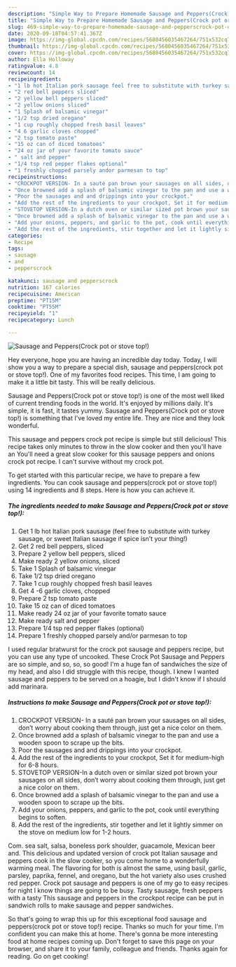 ```yaml
---
description: "Simple Way to Prepare Homemade Sausage and Peppers(Crock pot or stove top!)"
title: "Simple Way to Prepare Homemade Sausage and Peppers(Crock pot or stove top!)"
slug: 469-simple-way-to-prepare-homemade-sausage-and-pepperscrock-pot-or-stove-top
date: 2020-09-18T04:57:41.367Z
image: https://img-global.cpcdn.com/recipes/5680456035467264/751x532cq70/sausage-and-pepperscrock-pot-or-stove-top-recipe-main-photo.jpg
thumbnail: https://img-global.cpcdn.com/recipes/5680456035467264/751x532cq70/sausage-and-pepperscrock-pot-or-stove-top-recipe-main-photo.jpg
cover: https://img-global.cpcdn.com/recipes/5680456035467264/751x532cq70/sausage-and-pepperscrock-pot-or-stove-top-recipe-main-photo.jpg
author: Ella Holloway
ratingvalue: 4.8
reviewcount: 14
recipeingredient:
- "1 lb hot Italian pork sausage feel free to substitute with turkey sausage or sweet Italian sausage if spice isnt your thing"
- "2 red bell peppers sliced"
- "2 yellow bell peppers sliced"
- "2 yellow onions sliced"
- "1 Splash of balsamic vinegar"
- "1/2 tsp dried oregano"
- "1 cup roughly chopped fresh basil leaves"
- "4 6 garlic cloves chopped"
- "2 tsp tomato paste"
- "15 oz can of diced tomatoes"
- "24 oz jar of your favorite tomato sauce"
- " salt and pepper"
- "1/4 tsp red pepper flakes optional"
- "1 freshly chopped parsely andor parmesan to top"
recipeinstructions:
- "CROCKPOT VERSION- In a sauté pan brown your sausages on all sides, don’t worry about cooking them through, just get a nice color on them."
- "Once browned add a splash of balsamic vinegar to the pan and use a wooden spoon to scrape up the bits."
- "Poor the sausages and and drippings into your crockpot."
- "Add the rest of the ingredients to your crockpot, Set it for medium-high for 6-8 hours."
- "STOVETOP VERSION-In a dutch oven or similar sized pot brown your sausages on all sides, don’t worry about cooking them through, just get a nice color on them."
- "Once browned add a splash of balsamic vinegar to the pan and use a wooden spoon to scrape up the bits."
- "Add your onions, peppers, and garlic to the pot, cook until everything begins to soften."
- "Add the rest of the ingredients, stir together and let it lightly simmer on the stove on medium low for 1-2 hours."
categories:
- Recipe
tags:
- sausage
- and
- pepperscrock

katakunci: sausage and pepperscrock 
nutrition: 167 calories
recipecuisine: American
preptime: "PT15M"
cooktime: "PT55M"
recipeyield: "1"
recipecategory: Lunch

---
```



![Sausage and Peppers(Crock pot or stove top!)](https://img-global.cpcdn.com/recipes/5680456035467264/751x532cq70/sausage-and-pepperscrock-pot-or-stove-top-recipe-main-photo.jpg)

Hey everyone, hope you are having an incredible day today. Today, I will show you a way to prepare a special dish, sausage and peppers(crock pot or stove top!). One of my favorites food recipes. This time, I am going to make it a little bit tasty. This will be really delicious.

Sausage and Peppers(Crock pot or stove top!) is one of the most well liked of current trending foods in the world. It's enjoyed by millions daily. It's simple, it is fast, it tastes yummy. Sausage and Peppers(Crock pot or stove top!) is something that I've loved my entire life. They are nice and they look wonderful.

This sausage and peppers crock pot recipe is simple but still delicious! This recipe takes only minutes to throw in the slow cooker and then you&#39;ll have an You&#39;ll need a great slow cooker for this sausage peppers and onions crock pot recipe. I can&#39;t survive without my crock pot.


To get started with this particular recipe, we have to prepare a few ingredients. You can cook sausage and peppers(crock pot or stove top!) using 14 ingredients and 8 steps. Here is how you can achieve it.

<!--inarticleads1-->

##### The ingredients needed to make Sausage and Peppers(Crock pot or stove top!):

1. Get 1 lb hot Italian pork sausage (feel free to substitute with turkey sausage, or sweet Italian sausage if spice isn’t your thing!)
1. Get 2 red bell peppers, sliced
1. Prepare 2 yellow bell peppers, sliced
1. Make ready 2 yellow onions, sliced
1. Take 1 Splash of balsamic vinegar
1. Take 1/2 tsp dried oregano
1. Take 1 cup roughly chopped fresh basil leaves
1. Get 4 -6 garlic cloves, chopped
1. Prepare 2 tsp tomato paste
1. Take 15 oz can of diced tomatoes
1. Make ready 24 oz jar of your favorite tomato sauce
1. Make ready  salt and pepper
1. Prepare 1/4 tsp red pepper flakes (optional)
1. Prepare 1 freshly chopped parsely and/or parmesan to top


I used regular bratwurst for the crock pot sausage and peppers recipe, but you can use any type of uncooked. These Crock Pot Sausage and Peppers are so simple, and so, so, so good! I&#39;m a huge fan of sandwiches the size of my head, and also I did struggle with this recipe, though. I knew I wanted sausage and peppers to be served on a hoagie, but I didn&#39;t know if I should add marinara. 

<!--inarticleads2-->

##### Instructions to make Sausage and Peppers(Crock pot or stove top!):

1. CROCKPOT VERSION- In a sauté pan brown your sausages on all sides, don’t worry about cooking them through, just get a nice color on them.
1. Once browned add a splash of balsamic vinegar to the pan and use a wooden spoon to scrape up the bits.
1. Poor the sausages and and drippings into your crockpot.
1. Add the rest of the ingredients to your crockpot, Set it for medium-high for 6-8 hours.
1. STOVETOP VERSION-In a dutch oven or similar sized pot brown your sausages on all sides, don’t worry about cooking them through, just get a nice color on them.
1. Once browned add a splash of balsamic vinegar to the pan and use a wooden spoon to scrape up the bits.
1. Add your onions, peppers, and garlic to the pot, cook until everything begins to soften.
1. Add the rest of the ingredients, stir together and let it lightly simmer on the stove on medium low for 1-2 hours.


Com. sea salt, salsa, boneless pork shoulder, guacamole, Mexican beer and. This delicious and updated version of crock pot Italian sausage and peppers cook in the slow cooker, so you come home to a wonderfully warming meal. The flavoring for both is almost the same, using basil, garlic, parsley, paprika, fennel, and oregano, but the hot variety also uses crushed red pepper. Crock pot sausage and peppers is one of my go to easy recipes for night I know things are going to be busy. Tasty sausage, fresh peppers with a tasty This sausage and peppers in the crockpot recipe can be put in sandwich rolls to make sausage and pepper sandwiches. 

So that's going to wrap this up for this exceptional food sausage and peppers(crock pot or stove top!) recipe. Thanks so much for your time. I'm confident you can make this at home. There's gonna be more interesting food at home recipes coming up. Don't forget to save this page on your browser, and share it to your family, colleague and friends. Thanks again for reading. Go on get cooking!
